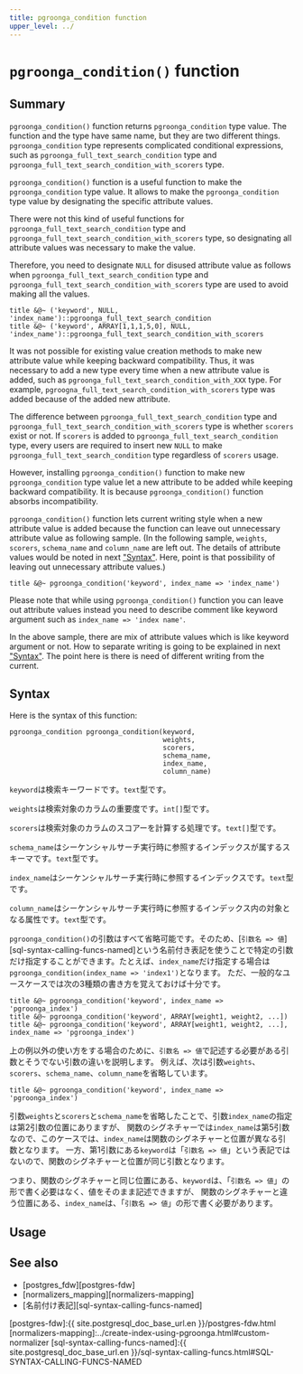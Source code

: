 ```yaml
---
title: pgroonga_condition function
upper_level: ../
---
```


# `pgroonga_condition()` function

## Summary

`pgroonga_condition()` function returns `pgroonga_condition` type value.
The function and the type have same name, but they are two different things.
`pgroonga_condition` type represents complicated conditional expressions, such as `pgroonga_full_text_search_condition` type and `pgroonga_full_text_search_condition_with_scorers` type. 

`pgroonga_condition()` function is a useful function to make the `pgroonga_condition` type value.
It allows to make the `pgroonga_condition` type value by designating the specific attribute values.

There were not this kind of useful functions for `pgroonga_full_text_search_condition` type and `pgroonga_full_text_search_condition_with_scorers` type, so designating all attribute values was necessary to make the value.

Therefore, you need to designate `NULL` for disused attribute value as follows when `pgroonga_full_text_search_condition` type and `pgroonga_full_text_search_condition_with_scorers` type are used to avoid making all the values.

```
title &@~ ('keyword', NULL, 'index_name')::pgroonga_full_text_search_condition
title &@~ ('keyword', ARRAY[1,1,1,5,0], NULL, 'index_name')::pgroonga_full_text_search_condition_with_scorers
```

It was not possible for existing value creation methods to make new attribute value while keeping backward compatibility.
Thus, it was necessary to add a new type every time when a new attribute value is added, such as `pgroonga_full_text_search_condition_with_XXX` type.
For example, `pgroogna_full_text_search_condition_with_scorers` type was added because of the added new attribute.

The difference between `pgroonga_full_text_search_condition` type and `pgroonga_full_text_search_condition_with_scorers` type is whether `scorers` exist or not. If `scorers` is added to `pgroonga_full_text_search_condition` type, every users are required to insert new `NULL` to make `pgroonga_full_text_search_condition` type regardless of `scorers` usage.

However, installing `pgroonga_condition()` function to make new `pgroonga_condition` type value let a new attribute to be added while keeping backward compatibility.
It is because `pgroonga_condition()` function absorbs incompatibility.

`pgroonga_condition()` function lets current writing style when a new attribute value is added because the function can leave out unnecessary attribute value as following sample.
(In the following sample, `weights`, `scorers`, `schema_name` and `column_name` are left out. The details of attribute values would be noted in next ["Syntax"](#syntax). Here, point is that possibility of leaving out unnecessary attribute values.)

```
title &@~ pgroonga_condition('keyword', index_name => 'index_name')
```

Please note that while using `pgroonga_condition()` function you can leave out attribute values instead you need to describe comment like keyword argument such as `index_name => 'index name'`.

In the above sample, there are mix of attribute values which is like keyword argument or not.
How to separate writing is going to be explained in next ["Syntax"](#syntax).
The point here is there is need of different writing from the current.

## Syntax

Here is the syntax of this function:

```
pgroonga_condition pgroonga_condition(keyword,
                                      weights,
                                      scorers,
                                      schema_name,
                                      index_name,
                                      column_name)
```

`keyword`は検索キーワードです。`text`型です。

`weights`は検索対象のカラムの重要度です。`int[]`型です。

`scorers`は検索対象のカラムのスコアーを計算する処理です。`text[]`型です。

`schema_name`はシーケンシャルサーチ実行時に参照するインデックスが属するスキーマです。`text`型です。

`index_name`はシーケンシャルサーチ実行時に参照するインデックスです。`text`型です。

`column_name`はシーケンシャルサーチ実行時に参照するインデックス内の対象となる属性です。`text`型です。

`pgroonga_condition()`の引数はすべて省略可能です。そのため、[`引数名 => 値`][sql-syntax-calling-funcs-named]という名前付き表記を使うことで特定の引数だけ指定することができます。たとえば、`index_name`だけ指定する場合は`pgroonga_condition(index_name => 'index1')`となります。
ただ、一般的なユースケースでは次の3種類の書き方を覚えておけば十分です。

```
title &@~ pgroonga_condition('keyword', index_name => 'pgroonga_index')
title &@~ pgroonga_condition('keyword', ARRAY[weight1, weight2, ...])
title &@~ pgroonga_condition('keyword', ARRAY[weight1, weight2, ...], index_name => 'pgroonga_index')
```

上の例以外の使い方をする場合のために、`引数名 => 値`で記述する必要がある引数とそうでない引数の違いを説明します。
例えば、次は引数`weights`、`scorers`、`schema_name`、`column_name`を省略しています。

```
title &@~ pgroonga_condition('keyword', index_name => 'pgroonga_index')
```

引数`weights`と`scorers`と`schema_name`を省略したことで、引数`index_name`の指定は第2引数の位置にありますが、
関数のシグネチャーでは`index_name`は第5引数なので、このケースでは、`index_name`は関数のシグネチャーと位置が異なる引数となります。
一方、第1引数にある`keyword`は「`引数名 => 値`」という表記ではないので、関数のシグネチャーと位置が同じ引数となります。

つまり、関数のシグネチャーと同じ位置にある、`keyword`は、「`引数名 => 値`」の形で書く必要はなく、値をそのまま記述できますが、
関数のシグネチャーと違う位置にある、`index_name`は、「`引数名 => 値`」の形で書く必要があります。

## Usage

## See also

* [postgres_fdw][postgres-fdw]
* [normalizers_mapping][normalizers-mapping]
* [名前付け表記][sql-syntax-calling-funcs-named]

[postgres-fdw]:{{ site.postgresql_doc_base_url.en }}/postgres-fdw.html
[normalizers-mapping]:../create-index-using-pgroonga.html#custom-normalizer
[sql-syntax-calling-funcs-named]:{{ site.postgresql_doc_base_url.en }}/sql-syntax-calling-funcs.html#SQL-SYNTAX-CALLING-FUNCS-NAMED
